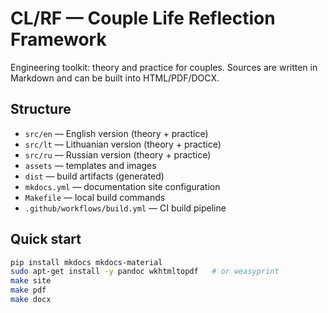 # CL/RF — Couple Life Reflection Framework

Engineering toolkit: theory and practice for couples. Sources are written in Markdown and can be built into HTML/PDF/DOCX.

## Structure
- `src/en` — English version (theory + practice)
- `src/lt` — Lithuanian version (theory + practice)
- `src/ru` — Russian version (theory + practice)
- `assets` — templates and images
- `dist` — build artifacts (generated)
- `mkdocs.yml` — documentation site configuration
- `Makefile` — local build commands
- `.github/workflows/build.yml` — CI build pipeline

## Quick start
```bash
pip install mkdocs mkdocs-material
sudo apt-get install -y pandoc wkhtmltopdf   # or weasyprint
make site
make pdf
make docx
```

